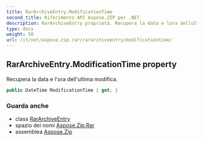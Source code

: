 ```yaml
---
title: RarArchiveEntry.ModificationTime
second_title: Riferimento API Aspose.ZIP per .NET
description: RarArchiveEntry proprietà. Recupera la data e lora dellultima modifica.
type: docs
weight: 50
url: /it/net/aspose.zip.rar/rararchiveentry/modificationtime/
---
```

## RarArchiveEntry.ModificationTime property

Recupera la data e l'ora dell'ultima modifica.

```csharp
public DateTime ModificationTime { get; }
```

### Guarda anche

* class [RarArchiveEntry](../)
* spazio dei nomi [Aspose.Zip.Rar](../../rararchiveentry/)
* assemblea [Aspose.Zip](../../../)


